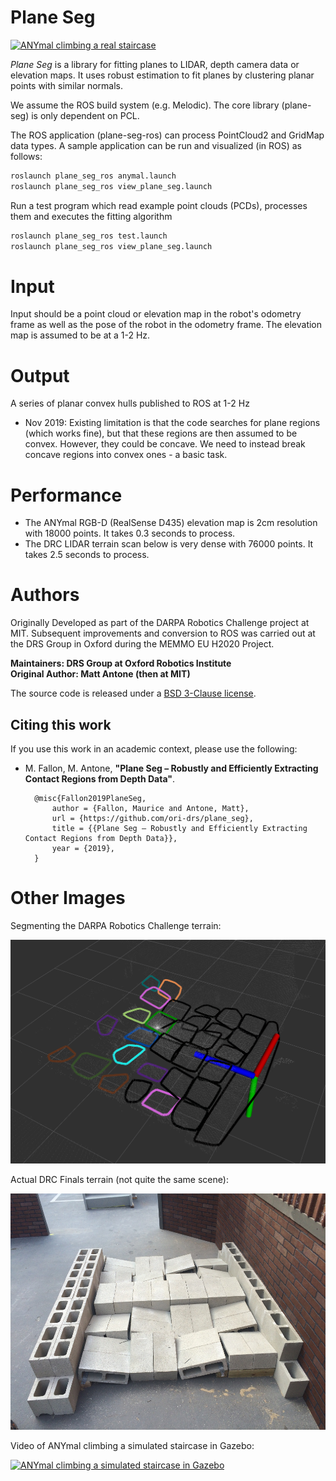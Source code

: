 # Plane Seg

[![ANYmal climbing a real staircase](https://img.youtube.com/vi/YYs4lJ9t-Xo/0.jpg)](https://www.youtube.com/watch?v=YYs4lJ9t-Xo)

*Plane Seg* is a library for fitting planes to LIDAR, depth camera data or elevation maps. It uses robust estimation to fit planes by clustering planar points with similar normals.

We assume the ROS build system (e.g. Melodic). The core library (plane-seg) is only dependent on PCL. 

The ROS application (plane-seg-ros) can process PointCloud2 and GridMap data types. A sample application can be run and visualized (in ROS) as follows:

```python
roslaunch plane_seg_ros anymal.launch
roslaunch plane_seg_ros view_plane_seg.launch
```

Run a test program which read example point clouds (PCDs), processes them and executes the fitting algorithm

```python
roslaunch plane_seg_ros test.launch
roslaunch plane_seg_ros view_plane_seg.launch
```


# Input

Input should be a point cloud or elevation map in the robot's odometry frame as well as the pose of the robot
in the odometry frame. The elevation map is assumed to be at a 1-2 Hz.

# Output

A series of planar convex hulls published to ROS at 1-2 Hz

* Nov 2019: Existing limitation is that the code searches for plane regions (which works fine), but that these regions are then assumed to be convex. However, they could be concave. We need to instead break concave regions into convex ones - a basic task.

# Performance

* The ANYmal RGB-D (RealSense D435) elevation map is 2cm resolution with 18000 points. It takes 0.3 seconds to process.
* The DRC LIDAR terrain scan below is very dense with 76000 points. It takes 2.5 seconds to process.

# Authors

Originally Developed as part of the DARPA Robotics Challenge project at MIT. Subsequent improvements and conversion to ROS was carried out at the DRS Group in Oxford during the MEMMO EU H2020 Project.

**Maintainers: DRS Group at Oxford Robotics Institute<br />
Original Author: Matt Antone (then at MIT)**

The source code is released under a [BSD 3-Clause license](LICENSE).

## Citing this work

If you use this work in an academic context, please use the following:

* M. Fallon, M. Antone,
**"Plane Seg – Robustly and Efficiently Extracting Contact Regions from Depth Data"**.


        @misc{Fallon2019PlaneSeg,
            author = {Fallon, Maurice and Antone, Matt},
            url = {https://github.com/ori-drs/plane_seg},
            title = {{Plane Seg – Robustly and Efficiently Extracting Contact Regions from Depth Data}},
            year = {2019},
        }

# Other Images

Segmenting the DARPA Robotics Challenge terrain:

![drc terrain segmentation](drc_terrain.png)

Actual DRC Finals terrain (not quite the same scene):

![drc terrain photo](drc_terrain_photo.jpg)

Video of ANYmal climbing a simulated staircase in Gazebo:

[![ANYmal climbing a simulated staircase in Gazebo](https://img.youtube.com/vi/oXMB14HaFns/0.jpg)](https://www.youtube.com/watch?v=oXMB14HaFns)
